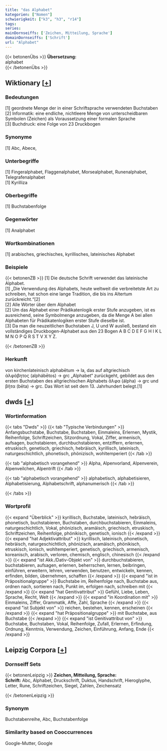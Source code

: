 ```yaml
---
title: "das Alphabet"
kategorien: ["Nomen"]
schwierigkeit: ["k3", "h3", "r14"]
tags:
series:
mainDornseiffs: ['Zeichen, Mitteilung, Sprache']
domainDornseiffs: ['Schrift']
url: "Alphabet"
---
```


{{< betonenÜbs >}}
**Übersetzung:**  
alphabet  
{{< /betonenÜbs >}}

## Wiktionary [[+](https://de.wiktionary.org/wiki/Alphabet)]

### Bedeutungen
[1] geordnete Menge der in einer Schriftsprache verwendeten Buchstaben  
[2] Informatik: eine endliche, nichtleere Menge von unterscheidbaren Symbolen (Zeichen) als Voraussetzung einer formalen Sprache  
[3] Buchdruck: eine Folge von 23 Druckbogen  

### Synonyme
[1] Abc, Abece,  

### Unterbegriffe
[1] Fingeralphabet, Flaggenalphabet, Morsealphabet, Runenalphabet, Telegrafenalphabet  
[1] Kyrilliza  

### Oberbegriffe
[1] Buchstabenfolge  

### Gegenwörter
[1] Analphabet  

### Wortkombinationen
[1] arabisches, griechisches, kyrillisches, lateinisches Alphabet  

### Beispiele
{{< betonenZB >}}
[1] Die deutsche Schrift verwendet das lateinische Alphabet.  
[1] „Die Verwendung des Alphabets, heute weltweit die verbreitetste Art zu schreiben, hat schon eine lange Tradition, die bis ins Altertum zurückreicht.“[2]  
[2] Alle Wörter über dem Alphabet   
[2] Um das Alphabet einer Prädikatenlogik erster Stufe anzugeben, ist es ausreichend, seine Symbolmenge anzugeben, da die Menge A bei allen Alphabeten für Prädikatenlogiken erster Stufe dieselbe ist.  
[3] Da man die neuzeitlichen Buchstaben J, U und W ausließ, bestand ein vollständiges Druckbogen-Alphabet aus den 23 Bogen A B C D E F G H I K L M N O P Q R S T V X Y Z.  

{{< /betonenZB >}}
### Herkunft
von kirchenlateinisch alphabētum → la, das auf altgriechisch ἀλφάβητος (alphábētos) → grc „Alphabet“ zurückgeht, gebildet aus den ersten Buchstaben des altgriechischen Alphabets ἄλφα (álpha) → grc und βῆτα (bēta) → grc. Das Wort ist seit dem 13. Jahrhundert belegt.[1]  



## dwds [[+](https://www.dwds.de/wb/Alphabet)]

### Wortinformation
{{< tabs "Dwds" >}}
{{< tab "Typische Verbindungen" >}}
Anfangsbuchstabe, Buchstabe, Buchstaben, Einmaleins, Erlernen, Mystik, Reihenfolge, Schriftzeichen, Sitzordnung, Vokal, Ziffer, armenisch, aufsagen, buchstabieren, durchbuchstabieren, entziffern, erlernen, etruskisch, genetisch, griechisch, hebräisch, kyrillisch, lateinisch, naturgeschichtlich, phonetisch, phönizisch, wohltemperiert
{{< /tab >}}

{{< tab "alphabetisch vorangehend" >}}
Alpha, Alpenvorland, Alpenverein, Alpenveilchen, Alpentrift
{{< /tab >}}

{{< tab "alphabetisch vorangehend" >}}
alphabetisch, alphabetisieren, Alphabetisierung, Alphabetschrift, alphanumerisch
{{< /tab >}}

{{< /tabs >}}

### Wortprofil
{{< expand "Überblick" >}} kyrillisch, Buchstabe, lateinisch, hebräisch, phonetisch, buchstabieren, Buchstaben, durchbuchstabieren, Einmaleins, naturgeschichtlich, Vokal, phönizisch, aramäisch, griechisch, etruskisch, Schriftzeichen, Reihenfolge, phönikisch, genetisch, ionisch {{< /expand >}}
{{< expand "hat Adjektivattribut" >}} kyrillisch, lateinisch, phonetisch, hebräisch, naturgeschichtlich, phönizisch, aramäisch, phönikisch, etruskisch, ionisch, wohltemperiert, genetisch, griechisch, armenisch, koreanisch, arabisch, verloren, chemisch, englisch, chinesisch {{< /expand >}}
{{< expand "ist Akk./Dativ-Objekt von" >}} durchbuchstabieren, buchstabieren, aufsagen, erlernen, beherrschen, lernen, beibringen, einführen, erweitern, lehren, verwenden, benutzen, entwickeln, kennen, erfinden, bilden, übernehmen, schaffen {{< /expand >}}
{{< expand "ist in Präpositionalgruppe" >}} Buchstabe im, Reihenfolge nach, Buchstabe aus, ordnen nach, sortieren nach, Punkt im, erfolgen nach, schreiben mit {{< /expand >}}
{{< expand "hat Genitivattribut" >}} Gefühl, Liebe, Leben, Sprache, Recht, Welt {{< /expand >}}
{{< expand "in Koordination mit" >}} Einmaleins, Ziffer, Grammatik, Affe, Zahl, Sprache {{< /expand >}}
{{< expand "ist Subjekt von" >}} reichen, bestehen, kennen, erscheinen {{< /expand >}}
{{< expand "hat Präpositionalgruppe" >}} mit Buchstabe, aus Buchstabe {{< /expand >}}
{{< expand "ist Genitivattribut von" >}} Buchstabe, Buchstaben, Vokal, Reihenfolge, Zufall, Erlernen, Erfindung, Ordnung, Kenntnis, Verwendung, Zeichen, Einführung, Anfang, Ende {{< /expand >}}

## Leipzig Corpora [[+](https://corpora.uni-leipzig.de/en/res?word=Alphabet&corpusId=deu_newscrawl-public_2018)]

### Dornseiff Sets
{{< betonenLeipzig >}}
**Zeichen, Mitteilung, Sprache:**  
**Schrift:** Abc, Alphabet, Druckschrift, Duktus, Handschrift, Hieroglyphe, Letter, Rune, Schriftzeichen, Siegel, Zahlen, Zeichensatz  

{{< /betonenLeipzig >}}

### Synonym
Buchstabenreihe, Abc, Buchstabenfolge


### Similarity based on Cooccurrences
Google-Mutter, Google

